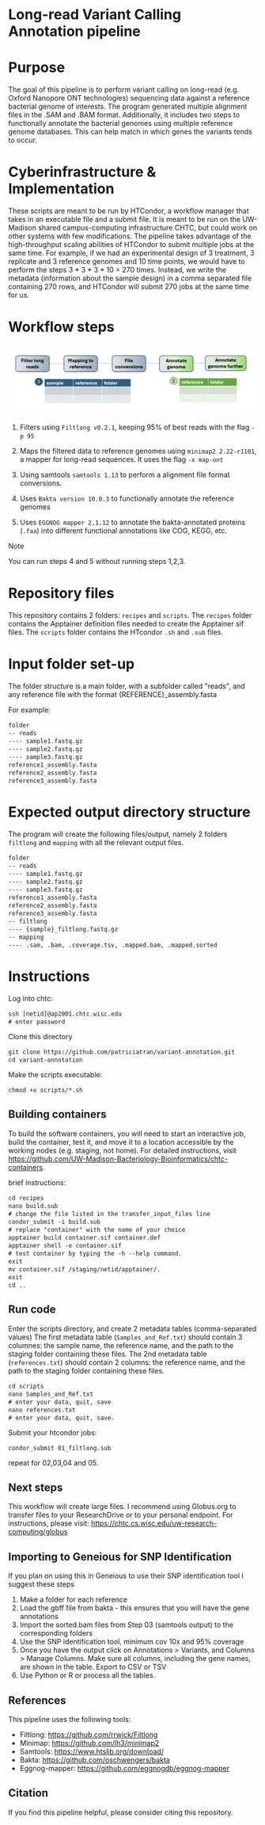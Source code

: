 # Long-read Variant Calling Annotation pipeline

# Purpose
The goal of this pipeline is to perform variant calling on long-read (e.g. Oxford Nanopore ONT technologies) sequencing data against a reference bacterial genome of interests. The program generated multiple alignment files in the .SAM and .BAM format. Additionally, it includes two steps to functionally annotate the bacterial genomes using multiple reference genome databases. This can help match in which genes the variants tends to occur.

# Cyberinfrastructure & Implementation

These scripts are meant to be run by HTCondor, a workflow manager that takes in an executable file and a submit file. It is meant to be run on the UW-Madison shared campus-computing infrastructure CHTC, but could work on other systems with few modifications. The pipeline takes advantage of the high-throughput scaling abilities of HTCondor to submit multiple jobs at the same time. For example, if we had an experimental design of 3 treatment, 3 replicate and 3 reference genomes and 10 time points, we would have to perform the steps 3 * 3 * 3 * 10 = 270 times. Instead, we write the metadata (information about the sample design) in a comma separated file containing 270 rows, and HTCondor will submit 270 jobs at the same time for us.

# Workflow steps

![Workflow design](https://github.com/UW-Madison-Bacteriology-Bioinformatics/variant-annotation/blob/main/workflow.png)

1. Filters using `Filtlong v0.2.1`, keeping 95% of best reads with the flag `-p 95`

2. Maps the filtered data to reference genomes using `minimap2 2.22-r1101`, a mapper for long-read sequences. It uses the flag `-x map-ont`

3. Using samtools `samtools 1.13` to perform a alignment file format conversions.

4. Uses `Bakta version 10.0.3` to functionally annotate the reference genomes

5. Uses `EGGNOG mapper 2.1.12` to annotate the bakta-annotated proteins (`.faa`) into different functional annotations like COG, KEGG, etc.

> [!NOTE]
> You can run steps 4 and 5 without running steps 1,2,3.

# Repository files

This repository contains 2 folders: `recipes` and `scripts`.
The `recipes` folder contains the Apptainer definition files needed to create the Apptainer sif files. 
The `scripts` folder contains the HTcondor `.sh` and `.sub` files.

# Input folder set-up
The folder structure is a main folder, with a subfolder called "reads", and any reference file with the format {REFERENCE}_assembly.fasta

For example:
```
folder
-- reads
---- sample1.fastq.gz
---- sample2.fastq.gz
---- sample3.fastq.gz
reference1_assembly.fasta
reference2_assembly.fasta
reference3_assembly.fasta
```

# Expected output directory structure
The program will create the following files/output, namely 2 folders `filtlong` and `mapping` with all the relevant output files.
```
folder
-- reads
---- sample1.fastq.gz
---- sample2.fastq.gz
---- sample3.fastq.gz
reference1_assembly.fasta
reference2_assembly.fasta
reference3_assembly.fasta
-- filtlong
---- {sample}_filtlong.fastq.gz
-- mapping
---- .sam, .bam, .coverage.tsv, .mapped.bam, .mapped.sorted
```

# Instructions

Log into chtc:
```
ssh [netid]@ap2001.chtc.wisc.edu
# enter password
```

Clone this directory
```
git clone https://github.com/patriciatran/variant-annotation.git
cd variant-annotation
```

Make the scripts executable:
```
chmod +x scripts/*.sh
```

##  Building containers

To build the software containers, you will need to start an interactive job, build the container, test it, and move it to a location accessible by the working nodes (e.g. staging, not home).
For detailed instructions, visit https://github.com/UW-Madison-Bacteriology-Bioinformatics/chtc-containers. 

brief instructions:
```
cd recipes
nano build.sub
# change the file listed in the transfer_input_files line
condor_submit -i build.sub
# replace "container" with the name of your choice
apptainer build container.sif container.def
apptainer shell -e container.sif
# test container by typing the -h --help command.
exit
mv container.sif /staging/netid/apptainer/.
exit
cd ..
```

## Run code

Enter the scripts directory, and create 2 metadata tables (comma-separated values)
The first metadata table (`Samples_and_Ref.txt`) should contain 3 columnes: the sample name, the reference name, and the path to the staging folder containing these files.
The 2nd metadata table (`references.txt`) should contain 2 columns: the reference name, and the path to the staging folder containing these files.

```
cd scripts
nano Samples_and_Ref.txt
# enter your data, quit, save
nano references.txt
# enter your data, quit, save.
```

Submit your htcondor jobs:
```
condor_submit 01_filtlong.sub
```
repeat for 02,03,04 and 05.

## Next steps
This workflow will create large files. I recommend using Globus.org to transfer files to your ResearchDrive or to your personal endpoint.
For instructions, please visit: https://chtc.cs.wisc.edu/uw-research-computing/globus

## Importing to Geneious for SNP Identification

If you plan on using this in Geneious to use their SNP identification tool I suggest these steps
1) Make a folder for each reference
2) Load the gbff file from bakta - this ensures that you will have the gene annotations
3) Import the sorted.bam files from Step 03 (samtools output) to the corresponding folders
4) Use the SNP identification tool, minimum cov 10x and 95% coverage
5) Once you have the output click on Annotations > Variants, and Columns > Manage Columns. Make sure all columns, including the gene names, are shown in the table. Export to CSV or TSV
6) Use Python or R or process all the tables.

## References
This pipeline uses the following tools:

- Filtlong: https://github.com/rrwick/Filtlong
- Minimap: https://github.com/lh3/minimap2
- Samtools: https://www.htslib.org/download/
- Bakta: https://github.com/oschwengers/bakta
- Eggnog-mapper: https://github.com/eggnogdb/eggnog-mapper

## Citation
If you find this pipeline helpful, please consider citing this repository.





